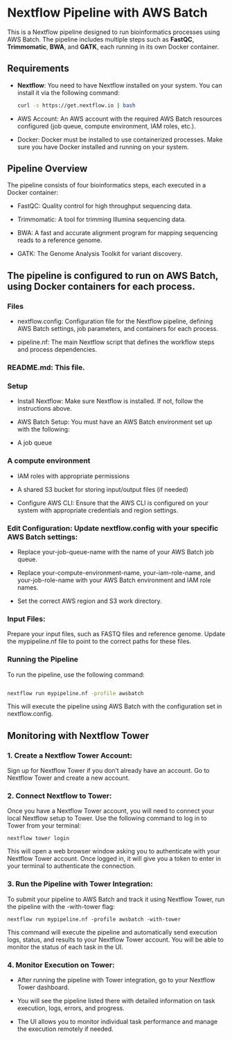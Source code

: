 # Nextflow Pipeline with AWS Batch

This is a Nextflow pipeline designed to run bioinformatics processes using AWS Batch. The pipeline includes multiple steps such as **FastQC**, **Trimmomatic**, **BWA**, and **GATK**, each running in its own Docker container.

## Requirements

- **Nextflow**: You need to have Nextflow installed on your system. You can install it via the following command:

  ```bash
  curl -s https://get.nextflow.io | bash
  ```

- AWS Account: An AWS account with the required AWS Batch resources configured (job queue, compute environment, IAM roles, etc.).

- Docker: Docker must be installed to use containerized processes. Make sure you have Docker installed and running on your system.

## Pipeline Overview
The pipeline consists of four bioinformatics steps, each executed in a Docker container:

- FastQC: Quality control for high throughput sequencing data.

- Trimmomatic: A tool for trimming Illumina sequencing data.

- BWA: A fast and accurate alignment program for mapping sequencing reads to a reference genome.

- GATK: The Genome Analysis Toolkit for variant discovery.

## The pipeline is configured to run on AWS Batch, using Docker containers for each process.

### Files
- nextflow.config: Configuration file for the Nextflow pipeline, defining AWS Batch settings, job parameters, and containers for each process.

- pipeline.nf: The main Nextflow script that defines the workflow steps and process dependencies.

### README.md: This file.

### Setup
- Install Nextflow: Make sure Nextflow is installed. If not, follow the instructions above.

- AWS Batch Setup: You must have an AWS Batch environment set up with the following:

- A job queue

### A compute environment

- IAM roles with appropriate permissions

- A shared S3 bucket for storing input/output files (if needed)

- Configure AWS CLI: Ensure that the AWS CLI is configured on your system with appropriate credentials and region settings.

### Edit Configuration: Update nextflow.config with your specific AWS Batch settings:

- Replace your-job-queue-name with the name of your AWS Batch job queue.

- Replace your-compute-environment-name, your-iam-role-name, and your-job-role-name with your AWS Batch environment and IAM role names.

- Set the correct AWS region and S3 work directory.

### Input Files: 
Prepare your input files, such as FASTQ files and reference genome. Update the mypipeline.nf file to point to the correct paths for these files.

### Running the Pipeline
To run the pipeline, use the following command:

``` bash

nextflow run mypipeline.nf -profile awsbatch
```
This will execute the pipeline using AWS Batch with the configuration set in nextflow.config.

## Monitoring with Nextflow Tower
### 1. Create a Nextflow Tower Account:
Sign up for Nextflow Tower if you don’t already have an account. Go to Nextflow Tower and create a new account.

### 2. Connect Nextflow to Tower:
Once you have a Nextflow Tower account, you will need to connect your local Nextflow setup to Tower. Use the following command to log in to Tower from your terminal:

```
nextflow tower login
```

This will open a web browser window asking you to authenticate with your Nextflow Tower account. Once logged in, it will give you a token to enter in your terminal to authenticate the connection.

### 3. Run the Pipeline with Tower Integration:
To submit your pipeline to AWS Batch and track it using Nextflow Tower, run the pipeline with the -with-tower flag:

```
nextflow run mypipeline.nf -profile awsbatch -with-tower
```

This command will execute the pipeline and automatically send execution logs, status, and results to your Nextflow Tower account. You will be able to monitor the status of each task in the UI.

### 4. Monitor Execution on Tower:
- After running the pipeline with Tower integration, go to your Nextflow Tower dashboard.

- You will see the pipeline listed there with detailed information on task execution, logs, errors, and progress.

- The UI allows you to monitor individual task performance and manage the execution remotely if needed.
